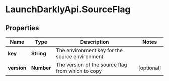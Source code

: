 # LaunchDarklyApi.SourceFlag

## Properties

Name | Type | Description | Notes
------------ | ------------- | ------------- | -------------
**key** | **String** | The environment key for the source environment | 
**version** | **Number** | The version of the source flag from which to copy | [optional] 


